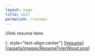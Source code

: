 ```yaml
---
layout: page
title: null
permalink: /resume/
---
```


//link resume here.

{: style="text-align:center"}
[![resume][/assets/images/ResumeTylerWood.png]](/assets/images/ResumeTylerWood.pdf)
